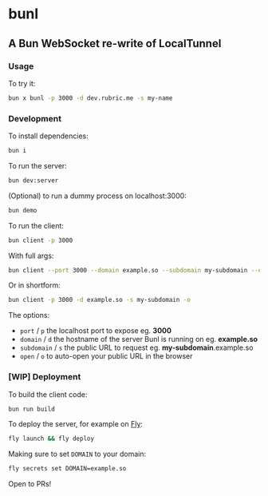 # bunl

## A Bun WebSocket re-write of LocalTunnel

### Usage

To try it:

```bash
bun x bunl -p 3000 -d dev.rubric.me -s my-name
```

### Development

To install dependencies:

```bash
bun i
```

To run the server:

```bash
bun dev:server
```

(Optional) to run a dummy process on localhost:3000:

```bash
bun demo
```

To run the client:

```bash
bun client -p 3000
```

With full args:

```bash
bun client --port 3000 --domain example.so --subdomain my-subdomain --open
```

Or in shortform:

```bash
bun client -p 3000 -d example.so -s my-subdomain -o
```

The options:

- `port` / `p` the localhost port to expose eg. **3000**
- `domain` / `d` the hostname of the server Bunl is running on eg. **example.so**
- `subdomain` / `s` the public URL to request eg. **my-subdomain**.example.so
- `open` / `o` to auto-open your public URL in the browser

### [WIP] Deployment

To build the client code:

```bash
bun run build
```

To deploy the server, for example on [Fly](https://fly.io):

```bash
fly launch && fly deploy
```

Making sure to set `DOMAIN` to your domain:

```bash
fly secrets set DOMAIN=example.so
```

Open to PRs!
